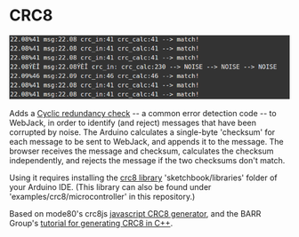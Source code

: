 # CRC8

<img src=demo.png>

Adds a [Cyclic redundancy check](https://en.wikipedia.org/wiki/Cyclic_redundancy_check) -- a common error detection code -- to WebJack, in order to identify (and reject) messages that have been corrupted by noise. The Arduino calculates a single-byte 'checksum' for each message to be sent to WebJack, and appends it to the message. The browser receives the message and checksum, calculates the checksum independently, and rejects the message if the two checksums don't match.

Using it requires installing the <a href="">crc8 library</a> 'sketchbook/libraries' folder of your Arduino IDE.  (This library can also be found under 'examples/crc8/microcontroller' in this repository.)

Based on mode80's crc8js [javascript CRC8 generator](https://github.com/mode80/crc8js), and the BARR Group's [tutorial for generating CRC8 in C++](http://www.barrgroup.com/Embedded-Systems/How-To/CRC-Calculation-C-Code).

